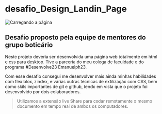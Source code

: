 # desafio_Design_Landin_Page

![Carregando a página](https://github.com/Thauan-Fonseca/Design-Landing-Page/blob/main/giphy-_2_.gif)

## Desafio proposto pela equipe de mentores do grupo boticário 

Neste projeto deveria ser desenvolvida uma página web totalmente em html e css para desktop. Tive a parceria do meu colega de faculdade e do programa #Desenvolve23 Emanuelph23.

Com esse desafio consegui me desenvolver mais ainda minhas habilidades com flex blox, zindex, e várias outras técnicas de extilização com CSS, bem como skils importantes de git e github, tendo em vista que o projeto foi desenvolvido por dois colaboradores.

> Utilizamos a extensão live Share para codar remotamente o mesmo documento em tempo real de ambos os computadores.
